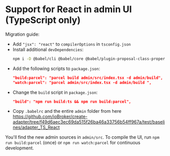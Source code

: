# Support for React in admin UI (TypeScript only)

Migration guide:

-   Add `"jsx": "react"` to `compilerOptions` in `tsconfig.json`
-   Install additional `devDependencies`:
    ```bash
    npm i -D @babel/cli @babel/core @babel/plugin-proposal-class-properties @babel/plugin-proposal-decorators @babel/plugin-proposal-nullish-coalescing-operator @babel/plugin-proposal-numeric-separator @babel/plugin-proposal-optional-chaining @babel/preset-env @babel/preset-typescript @types/jquery @types/materialize-css @types/react @types/react-dom parcel-bundler react react-dom
    ```
-   Add the following scripts to `package.json`:
    ```json
    "build:parcel": "parcel build admin/src/index.tsx -d admin/build",
    "watch:parcel": "parcel admin/src/index.tsx -d admin/build ",
    ```
-   Change the `build` script in `package.json`:
    ```json
    "build": "npm run build:ts && npm run build:parcel",
    ```
-   Copy `.babelrc` and the entire `admin` folder from here https://github.com/ioBroker/create-adapter/tree/f49d6aec3ec69da515f26ba46a33756b54ff967a/test/baselines/adapter_TS_React

You'll find the new admin sources in `admin/src`. To compile the UI, run `npm run build:parcel` (once) or `npm run watch:parcel` for continuous development.

